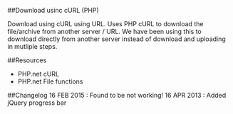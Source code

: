 ##Download usinc cURL (PHP)

Download using cURL using URL. Uses PHP cURL to download the file/archive from another server / URL.
We have been using this to download directly from another server instead of download and uploading in mutliple steps.

##Resources
- PHP.net cURL
- PHP.net File functions

##Changelog
16 FEB 2015 : Found to be not working!
16 APR 2013 : Added jQuery progress bar
